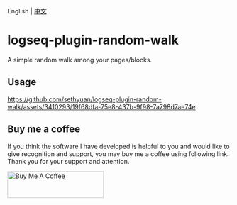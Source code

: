 English | [中文](README.zh.md)

# logseq-plugin-random-walk

A simple random walk among your pages/blocks.

## Usage

https://github.com/sethyuan/logseq-plugin-random-walk/assets/3410293/19f68dfa-75e8-437b-9f98-7a798d7ae74e

## Buy me a coffee

If you think the software I have developed is helpful to you and would like to give recognition and support, you may buy me a coffee using following link. Thank you for your support and attention.

<a href="https://www.buymeacoffee.com/sethyuan" target="_blank"><img src="https://cdn.buymeacoffee.com/buttons/v2/default-blue.png" alt="Buy Me A Coffee" style="height: 60px !important;width: 217px !important;" ></a>

